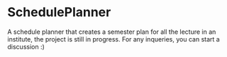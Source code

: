 # SchedulePlanner
A schedule planner that creates a semester plan for all the lecture in an institute, the project is still in progress. For any inqueries, you can start a discussion :) 
